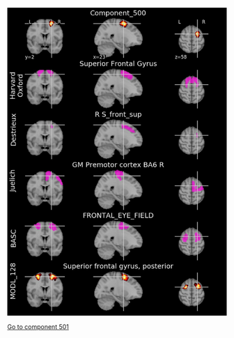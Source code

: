 


![500](preliminary/500.jpg "Component 500")

[Go to component 501](https://parietal-inria.github.io/MODL_atlas/512/501 "Component 501")